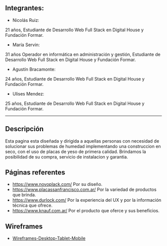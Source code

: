 ## Integrantes:  

* Nicolás Ruiz:   
 
 21 años, Estudiante de Desarrollo Web Full Stack en Digital House y Fundación Formar.  

  
  
* María Servin:  

 31 años  Operador en informática en administración y gestión, Estudiante de Desarrollo Web Full Stack en Digital House y Fundación Formar.
  
  
* Agustín Bracamonte:  

 24 años, Estudiante de Desarrollo Web Full Stack en Digital House y Fundación Formar.
  
  
* Ulises Mendez:  

 25 años, Estudiante de Desarrollo Web Full Stack en Digital House y Fundación Formar.
 ___ 
    
##   Descripción  


Esta pagina esta diseñada y dirigida a aquellas personas con necesidad de solucionar sus problemas de humedad implementando una construccion en seco, con el uso de placas de yeso de primera calidad. Brindamos la posibilidad de su compra, servicio de instalacion y garantia.  
  
##   Páginas referentes

* https://www.novoplack.com/ Por su diseño.
* https://www.placassanfrancisco.com.ar/ Por la variedad de productos que brinda.
* https://www.durlock.com/ Por la experiencia del UX y por la información técnica que ofrece.
* https://www.knauf.com.ar/ Por el producto que oferce y sus beneficios.  
 
## Wireframes  
 - [Wireframes-Desktop-Tablet-Mobile](https://www.figma.com/file/xvOvHExqotF2ftPt0umYKK/Home-Mobile-Desktop-Tablet?node-id=0%3A1)
